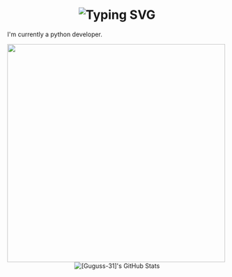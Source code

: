 <div align="center">
    <h1>
        <img src="https://readme-typing-svg.herokuapp.com?font=Jetbrains+mono&size=40&duration=3000&color=33FF33&center=true&vCenter=true&width=435&lines=Hello..+I'm+Guguss-31! !;This+is..;..my+Github+page..;" alt="Typing SVG"/>
    </h1>
</div>

I'm currently a python developer.

<img src="https://media2.giphy.com/media/v1.Y2lkPTc5MGI3NjExeHMya3FjbnJjcWVzZ3Jhc3ludW5mbnBmN3ZpeXQ1bXhqeXJiYmk4dSZlcD12MV9naWZzX3NlYXJjaCZjdD1n/coxQHKASG60HrHtvkt/200.webp" width="500"/>

<div align="center">
    <img src="https://github-profile-summary-cards.vercel.app/api/cards/profile-details?username=[guguss-31]&theme=github_dark" alt="[Guguss-31]'s GitHub Stats"/>
</div>
